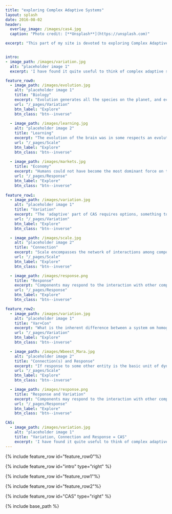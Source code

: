 ```yaml
---
title: "exploring Complex Adaptive Systems"
layout: splash
date: 2016-08-02
header:
  overlay_image: /images/cas4.jpg
  caption: "Photo credit: [**Unsplash**](https://unsplash.com)"

excerpt: "This part of my site is devoted to exploring Complex Adaptive Systems, what they are, how they work, and how one can learn to understand them. I will focus on three iconic examples:"


intro:
- image_path: /images/variation.jpg
  alt: "placeholder image 1"
  excerpt: 'I have found it quite useful to think of complex adaptive systems by applying at least three different lenses to any problem: How is the **variation** of components expressed, what are the scales of **connections** and how do the components **respond** to these interactions. But it is when we put these ingredients together in a stew we get the dynamics of complex adaptive systems. My friend and post-doc host [Simon Levin](https://www.princeton.edu/~slevin/) likes to describe complex adaptive systems as localized interactions that result in selection processes which manifests in patterns at higher levels that in turn determine the nature of the local interactions. Thus, in this website I will explore both the ingrediences of complex adaptive systems as well as the resulting patterns when all processes work in concert'

feature_row0:
  - image_path: /images/evolution.jpg
    alt: "placeholder image 1"
    title: "Biology"
    excerpt: "Evolution generates all the species on the planet, and ecology determines their distribution. These are without doubt the most profound and iconic examples of complex adaptive system"
    url: "/_pages/Variation"
    btn_label: "Explore"
    btn_class: "btn--inverse"
    
  - image_path: /images/learning.jpg
    alt: "placeholder image 2"
    title: "Learning"
    excerpt: "The evolution of the brain was in some respects an evolutionary shortcut as deadly mistakes can be avoided by anticipation and communication. Both the human and artificial intelligence show remarkable CAS characteristics"
    url: "/_pages/Scale"
    btn_label: "Explore"
    btn_class: "btn--inverse"
    
  - image_path: /images/markets.jpg
    title: "Economy"
    excerpt: "Humans could not have become the most dominant force on the planet next to the sun and tectonics, without using markets and economic tools. For this a third place for iconic complex adaptive systems is awarded"
    url: "/_pages/Response"
    btn_label: "Explore"
    btn_class: "btn--inverse"
    
feature_row1:
  - image_path: /images/variation.jpg
    alt: "placeholder image 1"
    title: "Variation"
    excerpt: "The 'adaptive' part of CAS requires options, something to select from, wether it is genes, organisms traits, policies, products etc. Variation, and thus options, is the prerequisite of adaptation."
    url: "/_pages/Variation"
    btn_label: "Explore"
    btn_class: "btn--inverse"

  - image_path: /images/scale.jpg
    alt: "placeholder image 2"
    title: "Connection"
    excerpt: "Scale encompasses the network of interactions among components in space time and organizational level. Cross-scale interactions are cause of some of the more unexpected dynamics"
    url: "/_pages/Scale"
    btn_label: "Explore"
    btn_class: "btn--inverse"

  - image_path: /images/response.png
    title: "Response"
    excerpt: "Components may respond to the interaction with other components by changing some aspect of their internal system which in turn affect the nature of this components interactions"
    url: "/_pages/Response"
    btn_label: "Explore"
    btn_class: "btn--inverse"

feature_row2:
  - image_path: /images/variation.jpg
    alt: "placeholder image 1"
    title: "Var+Con"
    excerpt: "What is the inherent difference between a system om homogenous components vs a system of heterogenous components? Does a flock of identical individuals behave differently than a flock with both bold and cowardize individuals? Does a workplace work better with diversity? How does one measure diversity over scales?"
    url: "/_pages/Variation"
    btn_label: "Explore"
    btn_class: "btn--inverse"

  - image_path: /images/Wbeest_Mara.jpg
    alt: "placeholder image 2"
    title: "Connection(s) and Response"
    excerpt: "If response to some other entity is the basic unit of dynamics, then response to connecting to many people is the basic unit of social dynamics. How does response scale to group size?"
    url: "/_pages/Scale"
    btn_label: "Explore"
    btn_class: "btn--inverse"

  - image_path: /images/response.png
    title: "Response and Variation"
    excerpt: "Components may respond to the interaction with other components by changing some aspect of their internal system which in turn affect the nature of this components interactions"
    url: "/_pages/Response"
    btn_label: "Explore"
    btn_class: "btn--inverse"

CAS:
  - image_path: /images/variation.jpg
    alt: "placeholder image 1"
    title: "Variation, Connection and Response = CAS"
    excerpt: 'I have found it quite useful to think of complex adaptive systems by applying at least three different lenses to any problem: How is the **variation** of components expressed, what are the **scales** of interaction and how do the components **respond** to these interactions. But it is when we put these ingredients together in a stew we get the dynamics of complex adaptive systems. My friend and post-doc host [Simon Levin](https://www.princeton.edu/~slevin/) likes to describe complex adaptive systems as localized interactions that result in selection processes which manifests in patterns at higher levels that in turn determine the nature of the local interactions. Thus, in this website I will explore both the ingrediences of complex adaptive systems as well as the resulting patterns when all processes work in concert'
---
```

{% include feature_row id="feature_row0"%}

{% include feature_row id="intro" type="right" %}

{% include feature_row id="feature_row1"%}

{% include feature_row id="feature_row2"%}

{% include feature_row id="CAS" type="right" %}

{% include base_path %}
